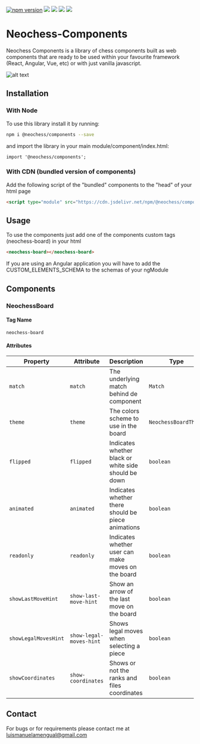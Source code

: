 

[![npm version](https://badge.fury.io/js/%40neochess%2Fcomponents.svg)](https://badge.fury.io/js/%40neochess%2Fcomponents)
![](https://img.shields.io/github/forks/luismanuelamengual/Neochess-Components.svg?style=social&label=Fork)
![](https://img.shields.io/github/stars/luismanuelamengual/Neochess-Components.svg?style=social&label=Star)
![](https://img.shields.io/github/watchers/luismanuelamengual/Neochess-Components.svg?style=social&label=Watch)
![](https://img.shields.io/github/followers/luismanuelamengual.svg?style=social&label=Follow)

# Neochess-Components

Neochess Components is a library of chess components built as web components that are ready to be used within your favourite framework (React, Angular, Vue, etc) or with just vanilla javascript.

![alt text](https://luismanuelamengual.github.io/neochess/components/assets/images/screenshot.png)

## Installation

### With Node

To use this library install it by running:

```bash
npm i @neochess/components --save
```

and import the library in your main module/component/index.html:

```JS
import '@neochess/components';
```

### With CDN (bundled version of components)

Add the following script of the "bundled" components to the "head" of your html page

```html
<script type="module" src="https://cdn.jsdelivr.net/npm/@neochess/components{VERSION}/dist/neochess-components.bundle.js"></script>
```

## Usage

To use the components just add one of the components custom tags (neochess-board) in your html

```html
<neochess-board></neochess-board>
```

If you are using an Angular application you will have to add the CUSTOM_ELEMENTS_SCHEMA to the schemas of your ngModule

## Components

### NeochessBoard

#### Tag Name

`neochess-board`

#### Attributes

| Property            | Attribute             | Description | Type                                           | Default         |
| ------------------- | --------------------- | ----------- | ---------------------------------------------- | --------------- |
| `match` | `match` | The underlying match behind de component | `Match` | `null` |
| `theme` | `theme` | The colors scheme to use in the board | `NeochessBoardTheme` | `null` |
| `flipped` | `flipped` | Indicates whether black or white side should be down | `boolean` | `false` |
| `animated` | `animated` | Indicates whether there should be piece animations | `boolean` | `true` |
| `readonly` | `readonly` | Indicates whether user can make moves on the board | `boolean` | `false` |
| `showLastMoveHint` | `show-last-move-hint` | Show an arrow of the last move on the board | `boolean` | `true` |
| `showLegalMovesHint` | `show-legal-moves-hint` | Shows legal moves when selecting a piece | `boolean` | `true` |
| `showCoordinates` | `show-coordinates` | Shows or not the ranks and files coordinates | `boolean` | `true` |

## Contact

For bugs or for requirements please contact me at luismanuelamengual@gmail.com